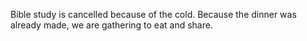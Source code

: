 <html><body><p>Bible study is cancelled because of the cold. Because the dinner was already made, we are gathering to eat and share.</p></body></html>